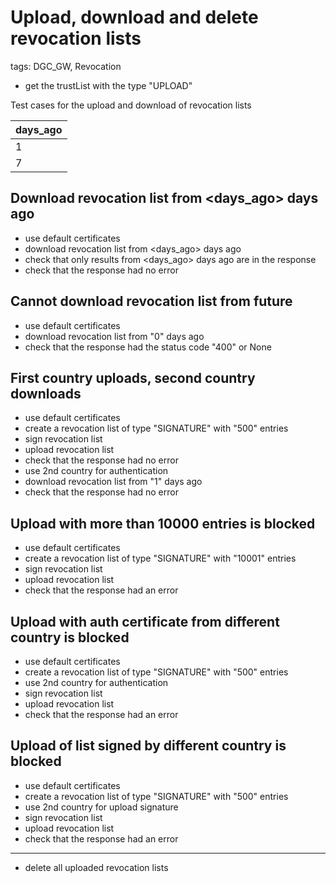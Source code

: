 # Upload, download and delete revocation lists

tags: DGC_GW, Revocation

* get the trustList with the type "UPLOAD"

Test cases for the upload and download of revocation lists 

| days_ago | 
|----------|
|        1 |
|        7 | 


## Download revocation list from <days_ago> days ago

* use default certificates
* download revocation list from <days_ago> days ago
* check that only results from <days_ago> days ago are in the response
* check that the response had no error

## Cannot download revocation list from future

* use default certificates
* download revocation list from "0" days ago
* check that the response had the status code "400" or None

## First country uploads, second country downloads

* use default certificates
* create a revocation list of type "SIGNATURE" with "500" entries
* sign revocation list
* upload revocation list
* check that the response had no error
* use 2nd country for authentication
* download revocation list from "1" days ago
* check that the response had no error

## Upload with more than 10000 entries is blocked

* use default certificates
* create a revocation list of type "SIGNATURE" with "10001" entries
* sign revocation list
* upload revocation list
* check that the response had an error


## Upload with auth certificate from different country is blocked

* use default certificates
* create a revocation list of type "SIGNATURE" with "500" entries
* use 2nd country for authentication
* sign revocation list
* upload revocation list
* check that the response had an error

## Upload of list signed by different country is blocked

* use default certificates
* create a revocation list of type "SIGNATURE" with "500" entries
* use 2nd country for upload signature
* sign revocation list
* upload revocation list
* check that the response had an error

____________________

* delete all uploaded revocation lists
